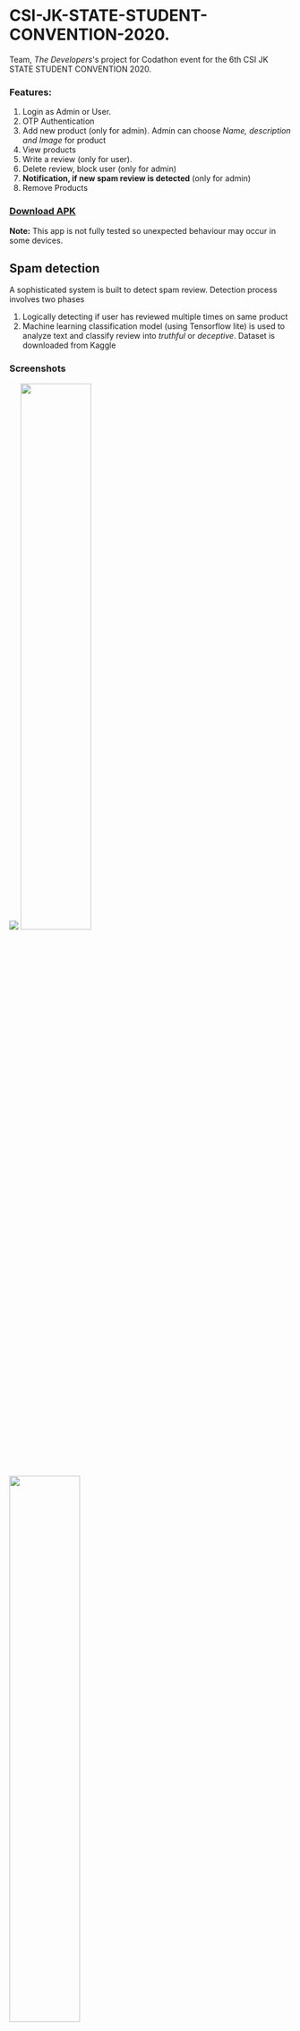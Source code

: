 # CSI-JK-STATE-STUDENT-CONVENTION-2020.
Team, <i>The Developers</i>'s project for Codathon event for the 6th CSI JK STATE STUDENT CONVENTION 2020.

<h3>Features:</h3>
<ol>
  <li>Login as Admin or User.</li>
  <li>OTP Authentication</li>
  <li>Add new product (only for admin). Admin can choose <i>Name, description and Image</i> for product</li>
  <li>View products</li>
  <li>Write a review (only for user).</li>
  <li>Delete review, block user (only for admin)</li>
  <li><b>Notification, if new spam review is detected</b> (only for admin)</li>
  <li>Remove Products</li>
</ol>

[<h3>Download APK</h3>](https://drive.google.com/file/d/1_ksjtQ8FPESf8OaGIM7EoAdhgnThvXyp/view)
<b>Note:</b> This app is not fully tested so unexpected behaviour may occur in some devices.

<h2>Spam detection</h2>
A sophisticated system is built to detect spam review. Detection process involves two phases
<ol>
  <li>Logically detecting if user has reviewed multiple times on same product</li>
  <li>Machine learning classification model (using Tensorflow lite) is used to analyze text and classify review into <i>truthful</i> or <i>deceptive</i>.
      Dataset is downloaded from Kaggle</li>
</ol>

<h3>Screenshots</h3>
<img src="/screenshots/sc1.jpg">  <img src="/screenshots/sc2.jpg" height="50%" width="50%">
<img src="/screenshots/sc3.jpg" height="50%" width="50%">
<img src="/screenshots/sc4.jpg" height="50%" width="50%">
<img src="/screenshots/sc5.jpg" height="50%" width="50%">
<img src="/screenshots/sc6.jpg" height="50%" width="50%">
<img src="/screenshots/sc7.jpg" height="50%" width="50%">
<img src="/screenshots/sc8.jpg" height="50%" width="50%">
<img src="/screenshots/sc9.jpg" height="50%" width="50%">


   
